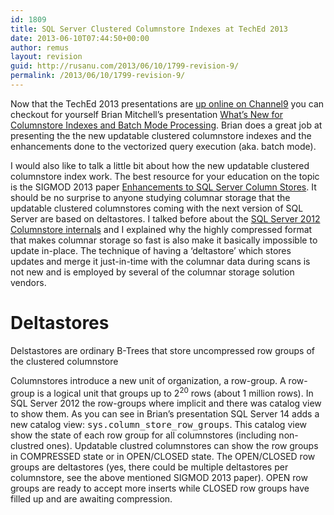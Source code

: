 ```yaml
---
id: 1809
title: SQL Server Clustered Columnstore Indexes at TechEd 2013
date: 2013-06-10T07:44:50+00:00
author: remus
layout: revision
guid: http://rusanu.com/2013/06/10/1799-revision-9/
permalink: /2013/06/10/1799-revision-9/
---
```

Now that the TechEd 2013 presentations are [up online on Channel9](http://channel9.msdn.com/Events/TechEd/NorthAmerica/2013) you can checkout for yourself Brian Mitchell&#8217;s presentation [What&#8217;s New for Columnstore Indexes and Batch Mode Processing](http://channel9.msdn.com/Events/TechEd/NorthAmerica/2013/DBI-B322). Brian does a great job at presenting the the new updatable clustered columnstore indexes and the enhancements done to the vectorized query execution (aka. batch mode).

I would also like to talk a little bit about how the new updatable clustered columnstore index work. The best resource for your education on the topic is the SIGMOD 2013 paper [Enhancements to SQL Server Column Stores](http://research.microsoft.com/pubs/193599/Apollo3%20-%20Sigmod%202013%20-%20final.pdf). It should be no surprise to anyone studying columnar storage that the updatable clustered columnstores coming with the next version of SQL Server are based on deltastores. I talked before about the [SQL Server 2012 Columnstore internals](http://rusanu.com/2012/05/29/inside-the-sql-server-2012-columnstore-indexes/) and I explained why the highly compressed format that makes columnar storage so fast is also make it basically impossible to update in-place. The technique of having a &#8216;deltastore&#8217; which stores updates and merge it just-in-time with the columnar data during scans is not new and is employed by several of the columnar storage solution vendors.

<!-- more -->

# Deltastores

<p class="callout float-right">
  Delstastores are ordinary B-Trees that store uncompressed row groups of the clustered columnstore
</p>

Columnstores introduce a new unit of organization, a row-group. A row-group is a logical unit that groups up to 2<sup>20</sup> rows (about 1 million rows). In SQL Server 2012 the row-groups where implicit and there was catalog view to show them. As you can see in Brian&#8217;s presentation SQL Server 14 adds a new catalog view: <tt>sys.column_store_row_groups</tt>. This catalog view show the state of each row group for all columnstores (including non-clustred ones). Updatable clustred columnstores can show the row groups in COMPRESSED state or in OPEN/CLOSED state. The OPEN/CLOSED row groups are deltastores (yes, there could be multiple deltastores per columnstore, see the above mentioned SIGMOD 2013 paper). OPEN row groups are ready to accept more inserts while CLOSED row groups have filled up and are awaiting compression.